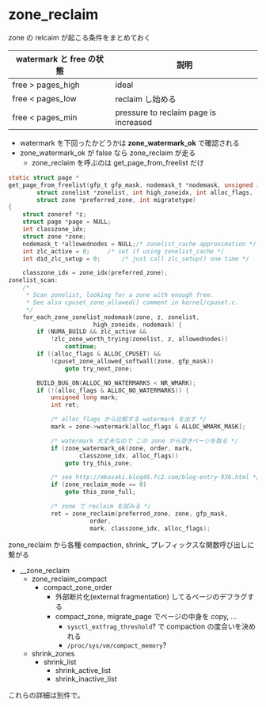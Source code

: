 # zone_reclaim

zone の relcaim が起こる条件をまとめておく

watermark と free の状態               | 説明       
------------------|--------------
free > pages_high | ideal
free < pages_low  | reclaim し始める
free < pages_min  | pressure to reclaim page is increased

 * watermark を下回ったかどうかは **zone_watermark_ok** で確認される
 * zone_watermark_ok が false なら zone_reclaim が走る
   * zone_reclaim を呼ぶのは get_page_from_freelist だけ

```c
static struct page *
get_page_from_freelist(gfp_t gfp_mask, nodemask_t *nodemask, unsigned int order,
		struct zonelist *zonelist, int high_zoneidx, int alloc_flags,
		struct zone *preferred_zone, int migratetype)
{
	struct zoneref *z;
	struct page *page = NULL;
	int classzone_idx;
	struct zone *zone;
	nodemask_t *allowednodes = NULL;/* zonelist_cache approximation */
	int zlc_active = 0;		/* set if using zonelist_cache */
	int did_zlc_setup = 0;		/* just call zlc_setup() one time */

	classzone_idx = zone_idx(preferred_zone);
zonelist_scan:
	/*
	 * Scan zonelist, looking for a zone with enough free.
	 * See also cpuset_zone_allowed() comment in kernel/cpuset.c.
	 */
	for_each_zone_zonelist_nodemask(zone, z, zonelist,
						high_zoneidx, nodemask) {
		if (NUMA_BUILD && zlc_active &&
			!zlc_zone_worth_trying(zonelist, z, allowednodes))
				continue;
		if ((alloc_flags & ALLOC_CPUSET) &&
			!cpuset_zone_allowed_softwall(zone, gfp_mask))
				goto try_next_zone;

		BUILD_BUG_ON(ALLOC_NO_WATERMARKS < NR_WMARK);
		if (!(alloc_flags & ALLOC_NO_WATERMARKS)) {
			unsigned long mark;
			int ret;

            /* alloc_flags から比較する watermark を出す */
			mark = zone->watermark[alloc_flags & ALLOC_WMARK_MASK];

            /* watermark 大丈夫なので この zone から空きページを取る */
			if (zone_watermark_ok(zone, order, mark,
				    classzone_idx, alloc_flags))
				goto try_this_zone;

            /* see http://mkosaki.blog46.fc2.com/blog-entry-936.html */
			if (zone_reclaim_mode == 0)
				goto this_zone_full;

            /* zone で reclaim を試みる */
			ret = zone_reclaim(preferred_zone, zone, gfp_mask,
					   order,
					   mark, classzone_idx, alloc_flags);
```

zone_reclaim から各種 compaction, shrink_ プレフィックスな関数呼び出しに繋がる

   * __zone_reclaim
     * zone_reclaim_compact
       * compact_zone_order
         * 外部断片化(external fragmentation) してるページのデフラグする
         * compact_zone, migrate_page でページの中身を copy, ...
           * `sysctl_extfrag_threshold`? で compaction の度合いを決めれる
           * `/proc/sys/vm/compact_memory`?
     * shrink_zones
       * shrink_list
         * shrink_active_list
         * shrink_inactive_list

これらの詳細は別件で。